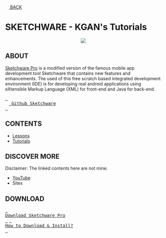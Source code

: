 [<img src="https://cdn-icons-png.flaticon.com/512/2099/2099190.png" width="12"/> BACK](https://github.com/kganallinone/KGANTutorials)
# SKETCHWARE - KGAN's Tutorials

<p align="center">
    <img src="https://github.com/kganallinone/KGANTutorials/assets/86733485/bf176c15-0e11-4a12-bc3b-6c04ee372bc8" heigth="200" weigth="200"/>
</p>

## ABOUT

[Sketchware Pro](https://sketchware-docs.vercel.app/docs/getting-started.html) is a modified version of the famous mobile app development tool Sketchware that contains new features and enhancements. The used of this free scratch based integrated development environment (IDE) is for developing real android applications using eXtensible Markup Language (XML) for front-end and Java for back-end.

[<kbd> <br><img src="https://cdn4.iconfinder.com/data/icons/iconsimple-logotypes/512/github-512.png" width="12"/> Github Sketchware<br> </kbd>](https://github.com/Sketchware-Pro/Sketchware-Pro) 

## CONTENTS
- [Lessons](https://github.com/kganallinone/KGANTutorials/blob/main/KGAN's%20COLLECTIONS/SKETCHWARE/About/Lessons/lessons.md)
- [Tutorials](https://github.com/kganallinone/KGANTutorials/blob/main/KGAN's%20COLLECTIONS/SKETCHWARE/About/Lessons/Tutorials.md)

## DISCOVER MORE

Disclaimer: The linked contents here are not mine.

- [YouTube](https://github.com/kganallinone/KGANTutorials/blob/main/KGAN's%20COLLECTIONS/SKETCHWARE/About/DiscoverMe/YouTube.md)
- Sites

## DOWNLOAD

[<kbd> <br> Download Sketchware Pro <br> </kbd>](https://www.mediafire.com/file/ets398zlmd576uj/Sketchware_Pro_v6.4.0-rc05-minApi26.apk/file)  [<kbd> <br> How to Download & Install?  <br> </kbd>](https://github.com/kganallinone/KGANTutorials/blob/main/KGAN's%20COLLECTIONS/SKETCHWARE/About/Lessons/lessons.md#how-to-download--install)  


